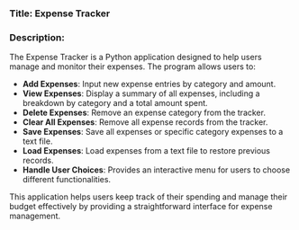 
### **Title: Expense Tracker**

### **Description:**

The Expense Tracker is a Python application designed to help users manage and monitor their expenses. The program allows users to:

- **Add Expenses**: Input new expense entries by category and amount.
- **View Expenses**: Display a summary of all expenses, including a breakdown by category and a total amount spent.
- **Delete Expenses**: Remove an expense category from the tracker.
- **Clear All Expenses**: Remove all expense records from the tracker.
- **Save Expenses**: Save all expenses or specific category expenses to a text file.
- **Load Expenses**: Load expenses from a text file to restore previous records.
- **Handle User Choices**: Provides an interactive menu for users to choose different functionalities.

This application helps users keep track of their spending and manage their budget effectively by providing a straightforward interface for expense management.

